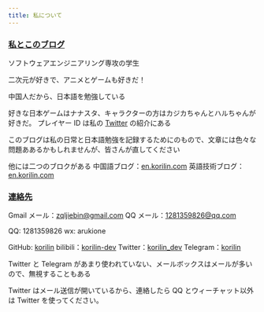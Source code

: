 ```yaml
---
title: 私について
---
```


### [私とこのブログ](#私とこのブログ)

ソフトウェアエンジニアリング専攻の学生

二次元が好きで、アニメとゲームも好きだ！

中国人だから、日本語を勉強している

好きな日本ゲームはナナスタ、キャラクターの方はカジカちゃんとハルちゃんが好きだ。
プレイヤー ID は私の [Twitter](https://twitter.com/korilin_dev) の紹介にある

このブログは私の日常と日本語勉強を記録するためにのもので、文章には色々な問題ああるかもしれませんが、皆さんが直してください

他には二つのブロクがある
中国語ブログ：[en.korilin.com](https://en.korilin.com)
英語技術ブログ：[en.korilin.com](https://en.korilin.com)

### [連絡先](#連絡先)

Gmail メール：zqljiebin@gmail.com
QQ メール：1281359826@qq.com

QQ: 1281359826
wx: arukione

GitHub: [korilin](https://github.com/korilin)
bilibili：[korilin-dev](https://space.bilibili.com/109823533)
Twitter：[korilin_dev](https://twitter.com/korilin_dev)
Telegram：[korilin](https://t.me/korilin)

Twitter と Telegram があまり使われていない、メールボックスはメールが多いので、無視することもある

Twitter はメール送信が開いているから、連絡したら QQ とウィーチャット以外は Twitter を使ってください。
